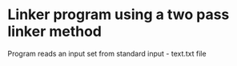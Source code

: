 # Linker program using a two pass linker method

Program reads an input set from standard input - text.txt file
